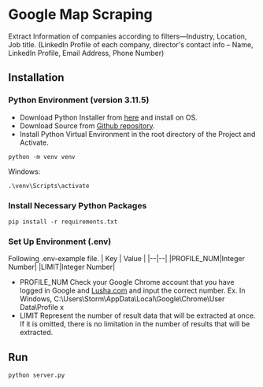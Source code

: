 # Google Map Scraping
Extract Information of companies according to filters—Industry, Location, Job title.
(LinkedIn Profile of each company, director's contact info – Name, LinkedIn Profile, Email Address, Phone Number)

## Installation
### Python Environment (version 3.11.5)
- Download Python Installer from [here](https://www.python.org/downloads/release/python-3115/) and install on OS.
- Download Source from [Github repository](https://github.com/Stormy0611/py-flask-mvc-scraping).
- Install Python Virtual Environment in the root directory of the Project and Activate.
```cli
python -m venv venv
```
Windows:
```cli
.\venv\Scripts\activate
```
### Install Necessary Python Packages
```cli
pip install -r requirements.txt
```
### Set Up Environment (.env)
Following .env-example file.
| Key | Value |
|--|--|
|PROFILE_NUM|Integer Number|
|LIMIT|Integer Number|
- PROFILE_NUM
Check your Google Chrome account that you have logged in Google and [Lusha.com](https://www.lusha.com/) and input the correct number.
Ex. In Windows, C:\Users\Storm\AppData\Local\Google\Chrome\User Data\Profile x
- LIMIT
Represent the number of result data that will be extracted at once.
If it is omitted, there is no limitation in the number of results that will be extracted.

## Run
```cli
python server.py
```